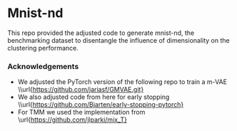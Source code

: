 # Mnist-nd

This repo provided the adjusted code to generate mnist-nd, the benchmarking dataset to disentangle the influence of dimensionality on the clustering performance.

### Acknowledgements
* We adjusted the PyTorch version of the following repo to train a m-VAE \\\url{https://github.com/jariasf/GMVAE.git}
* We also adjusted code from here for early stopping \\\url{https://github.com/Bjarten/early-stopping-pytorch}
* For TMM we used the implementation from \url{https://github.com/jlparki/mix_T}
